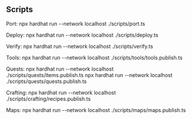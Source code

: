 ## Scripts

Port:
npx hardhat run --network localhost ./scripts/port.ts

Deploy:
npx hardhat run --network localhost ./scripts/deploy.ts

Verify:
npx hardhat run --network localhost ./scripts/verify.ts

Tools: 
npx hardhat run --network localhost ./scripts/tools/tools.publish.ts

Quests:
npx hardhat run --network localhost ./scripts/quests/items.publish.ts
npx hardhat run --network localhost ./scripts/quests/quests.publish.ts

Crafting:
npx hardhat run --network localhost ./scripts/crafting/recipes.publish.ts

Maps:
npx hardhat run --network localhost ./scripts/maps/maps.publish.ts